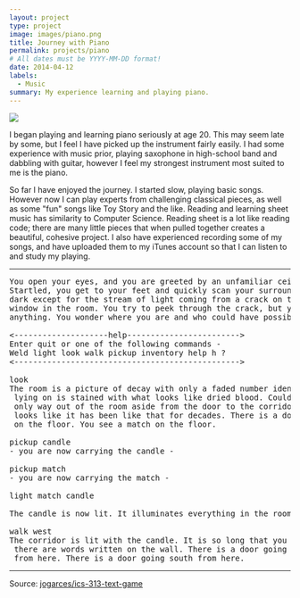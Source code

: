 ```yaml
---
layout: project
type: project
image: images/piano.png
title: Journey with Piano
permalink: projects/piano
# All dates must be YYYY-MM-DD format!
date: 2014-04-12
labels:
  - Music
summary: My experience learning and playing piano.
---
```


<img class="ui image" src="{{ site.baseurl }}/images/music.png">

I began playing and learning piano seriously at age 20. This may seem late by some, but I feel I have picked up the instrument fairly easily. I had some experience with music prior, playing saxophone in high-school band and dabbling with guitar, however I feel my strongest instrument most suited to me is the piano.

So far I have enjoyed the journey. I started slow, playing basic songs. However now I can play experts from challenging classical pieces, as well as some "fun" songs like Toy Story and the like. Reading and learning sheet music has similarity to Computer Science. Reading sheet is a lot like reading code; there are many little pieces that when pulled together creates a beautiful, cohesive project. I also have experienced recording some of my songs, and have uploaded them to my iTunes account so that I can listen to and study my playing.

<hr>

<pre>
You open your eyes, and you are greeted by an unfamiliar ceiling.
Startled, you get to your feet and quickly scan your surroundings. It's
dark except for the stream of light coming from a crack on the only boarded
window in the room. You try to peek through the crack, but you cannot see
anything. You wonder where you are and who could have possibly brought you here.

<--------------------help------------------------>
Enter quit or one of the following commands -
Weld light look walk pickup inventory help h ?
<------------------------------------------------>

look
The room is a picture of decay with only a faded number identifying it as room-4. The bed you were
 lying on is stained with what looks like dried blood. Could it be your blood? No - it is not. The
 only way out of the room aside from the door to the corridor is a window that is boarded shut. It
 looks like it has been like that for decades. There is a door going west from here. You see a candle
 on the floor. You see a match on the floor.

pickup candle
- you are now carrying the candle -

pickup match
- you are now carrying the match -

light match candle

The candle is now lit. It illuminates everything in the room.

walk west
The corridor is lit with the candle. It is so long that you cannot see to the end. You notice that
 there are words written on the wall. There is a door going east from here. There is a way going north
 from here. There is a door going south from here.
</pre>

<hr>

Source: <a href="https://github.com/jogarces/ics-313-text-game"><i class="large github icon "></i>jogarces/ics-313-text-game</a>

